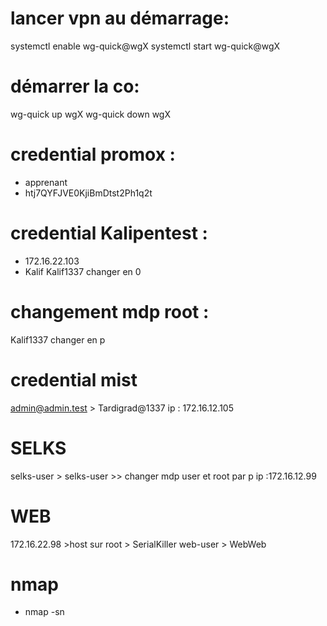 # lancer vpn au démarrage:
systemctl enable wg-quick@wgX
systemctl start wg-quick@wgX
# démarrer la co:
wg-quick up wgX
wg-quick down wgX

# credential promox :
- apprenant
- htj7QYFJVE0KjiBmDtst2Ph1q2t
# credential Kalipentest :
- 172.16.22.103
- Kalif Kalif1337 changer en 0

# changement mdp root :
Kalif1337 changer en p

# credential mist
admin@admin.test > Tardigrad@1337
ip : 172.16.12.105

# SELKS
selks-user > selks-user  >> changer mdp user et root par  p
ip :172.16.12.99

# WEB
172.16.22.98    >host sur 
root > SerialKiller
web-user > WebWeb

# nmap
- nmap -sn
